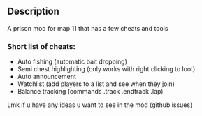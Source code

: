 ## Description
A prison mod for map 11 that has a few cheats and tools

### Short list of cheats:
* Auto fishing (automatic bait dropping)
* Semi chest highlighting (only works with right clicking to loot)
* Auto announcement
* Watchlist (add players to a list and see when they join)
* Balance tracking (commands .track .endtrack .lap)

Lmk if u have any ideas u want to see in the mod (github issues)
